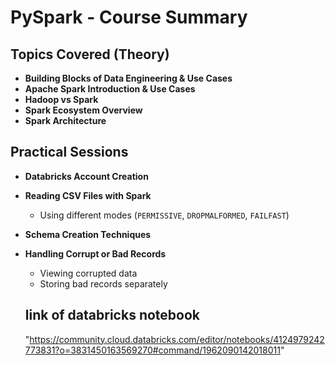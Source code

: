 # PySpark - Course Summary

## Topics Covered (Theory)

- **Building Blocks of Data Engineering & Use Cases**
- **Apache Spark Introduction & Use Cases**
- **Hadoop vs Spark**
- **Spark Ecosystem Overview**
- **Spark Architecture**

## Practical Sessions

- **Databricks Account Creation**
- **Reading CSV Files with Spark**
  - Using different modes (`PERMISSIVE`, `DROPMALFORMED`, `FAILFAST`)
- **Schema Creation Techniques**
- **Handling Corrupt or Bad Records**
  - Viewing corrupted data
  - Storing bad records separately


  ## link of databricks notebook

  "https://community.cloud.databricks.com/editor/notebooks/4124979242773831?o=3831450163569270#command/1962090142018011"
